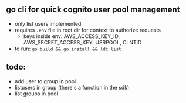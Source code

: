 ## go cli for quick cognito user pool management

- only list users implemented
- requires `.env` file in root dir for context to authorize requests
  - keys inside env: AWS_ACCESS_KEY_ID, AWS_SECRET_ACCESS_KEY, USRPOOL, CLNTID
- to run: `go build && go install && ldc list` 

## todo:

- add user to group in pool
- listusers in group (there's a function in the sdk)
- list groups in pool